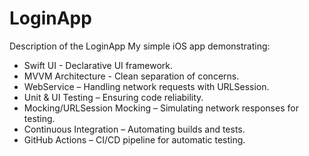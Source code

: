 # LoginApp
Description of the LoginApp
My simple iOS app demonstrating:
  -  Swift UI - Declarative UI framework.
  -  MVVM Architecture - Clean separation of concerns.
  -  WebService – Handling network requests with URLSession.
  -  Unit & UI Testing – Ensuring code reliability.
  -  Mocking/URLSession Mocking – Simulating network responses for testing.
  -  Continuous Integration – Automating builds and tests.
  -  GitHub Actions – CI/CD pipeline for automatic testing.
